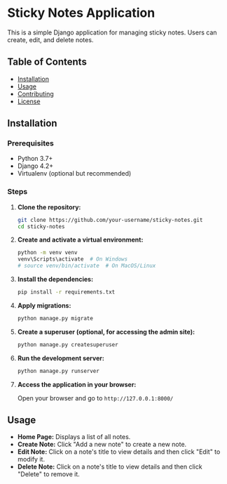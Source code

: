 # Sticky Notes Application

This is a simple Django application for managing sticky notes. Users can create, edit, and delete notes.

## Table of Contents

- [Installation](#installation)
- [Usage](#usage)
- [Contributing](#contributing)
- [License](#license)

## Installation

### Prerequisites

- Python 3.7+
- Django 4.2+
- Virtualenv (optional but recommended)

### Steps

1. **Clone the repository:**

    ```sh
    git clone https://github.com/your-username/sticky-notes.git
    cd sticky-notes
    ```

2. **Create and activate a virtual environment:**

    ```sh
    python -m venv venv
    venv\Scripts\activate  # On Windows
    # source venv/bin/activate  # On MacOS/Linux
    ```

3. **Install the dependencies:**

    ```sh
    pip install -r requirements.txt
    ```

4. **Apply migrations:**

    ```sh
    python manage.py migrate
    ```

5. **Create a superuser (optional, for accessing the admin site):**

    ```sh
    python manage.py createsuperuser
    ```

6. **Run the development server:**

    ```sh
    python manage.py runserver
    ```

7. **Access the application in your browser:**

    Open your browser and go to `http://127.0.0.1:8000/`

## Usage

- **Home Page:** Displays a list of all notes.
- **Create Note:** Click "Add a new note" to create a new note.
- **Edit Note:** Click on a note's title to view details and then click "Edit" to modify it.
- **Delete Note:** Click on a note's title to view details and then click "Delete" to remove it.

